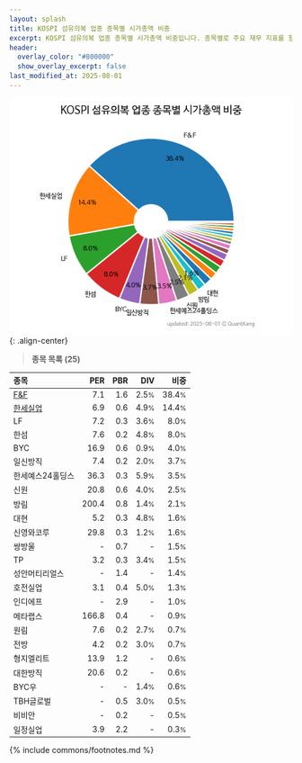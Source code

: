 ```yaml
---
layout: splash
title: KOSPI 섬유의복 업종 종목별 시가총액 비중
excerpt: KOSPI 섬유의복 업종 종목별 시가총액 비중입니다. 종목별로 주요 재무 지표를 함께 표시합니다.
header:
  overlay_color: "#800000"
  show_overlay_excerpt: false
last_modified_at: 2025-08-01
---
```



![KOSPI 섬유의복 업종 종목별 시가총액 비중](/stats/sector/images/kospi_업종_섬유의복_종목.png){: .align-center}


> **종목 목록 (25)**<a id="list"></a>

| **종목** | **PER** | **PBR** | **DIV** | **비중** |
| :------- | ------: | ------: | ------: | -------: |
| [F&F](/383220/) | 7.1 | 1.6 | 2.5<small>%</small> | 38.4<small>%</small> |
| [한세실업](/105630/) | 6.9 | 0.6 | 4.9<small>%</small> | 14.4<small>%</small> |
| LF | 7.2 | 0.3 | 3.6<small>%</small> | 8.0<small>%</small> |
| 한섬 | 7.6 | 0.2 | 4.8<small>%</small> | 8.0<small>%</small> |
| BYC | 16.9 | 0.6 | 0.9<small>%</small> | 4.0<small>%</small> |
| 일신방직 | 7.4 | 0.2 | 2.0<small>%</small> | 3.7<small>%</small> |
| 한세예스24홀딩스 | 36.3 | 0.3 | 5.9<small>%</small> | 3.5<small>%</small> |
| 신원 | 20.8 | 0.6 | 4.0<small>%</small> | 2.5<small>%</small> |
| 방림 | 200.4 | 0.8 | 1.4<small>%</small> | 2.1<small>%</small> |
| 대현 | 5.2 | 0.3 | 4.8<small>%</small> | 1.6<small>%</small> |
| 신영와코루 | 29.8 | 0.3 | 1.2<small>%</small> | 1.6<small>%</small> |
| 쌍방울 | - | 0.7 | - | 1.5<small>%</small> |
| TP | 3.2 | 0.3 | 3.4<small>%</small> | 1.5<small>%</small> |
| 성안머티리얼스 | - | 1.4 | - | 1.4<small>%</small> |
| 호전실업 | 3.1 | 0.4 | 5.0<small>%</small> | 1.3<small>%</small> |
| 인디에프 | - | 2.9 | - | 1.0<small>%</small> |
| 메타랩스 | 166.8 | 0.4 | - | 0.9<small>%</small> |
| 원림 | 7.6 | 0.2 | 2.7<small>%</small> | 0.7<small>%</small> |
| 전방 | 4.2 | 0.2 | 3.0<small>%</small> | 0.7<small>%</small> |
| 형지엘리트 | 13.9 | 1.2 | - | 0.6<small>%</small> |
| 대한방직 | 20.6 | 0.2 | - | 0.6<small>%</small> |
| BYC우 | - | - | 1.4<small>%</small> | 0.6<small>%</small> |
| TBH글로벌 | - | 0.5 | 3.0<small>%</small> | 0.5<small>%</small> |
| 비비안 | - | 0.2 | - | 0.5<small>%</small> |
| 일정실업 | 3.9 | 2.2 | - | 0.3<small>%</small> |

{% include commons/footnotes.md %}